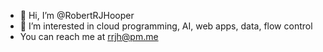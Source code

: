- 👋 Hi, I’m @RobertRJHooper
- 👀 I’m interested in cloud programming, AI, web apps, data, flow control
- You can reach me at rrjh@pm.me


<!---
RobertRJHooper/RobertRJHooper is a ✨ special ✨ repository because its `README.md` (this file) appears on your GitHub profile.
You can click the Preview link to take a look at your changes.
--->
